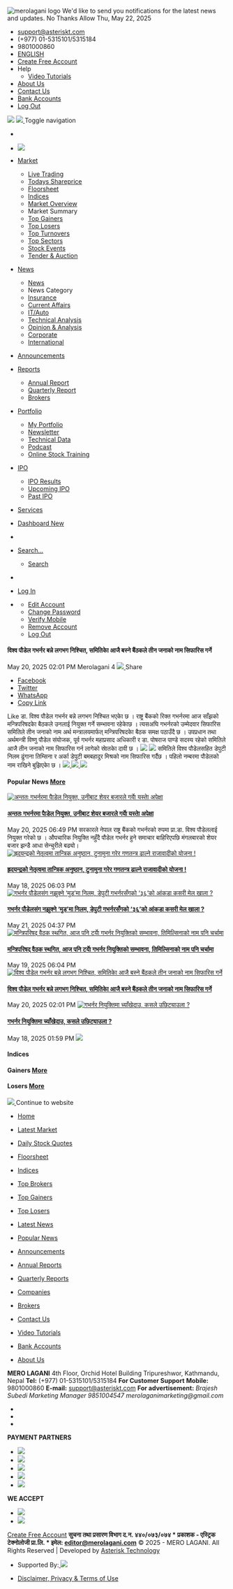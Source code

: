 ![merolagani logo](https://merolagani.com/Content/images/brand-logo.png)
We'd like to send you notifications for the latest news and updates.
No Thanks Allow
Thu, May 22, 2025
  * support@asteriskt.com
  * (+977) 01-5315101/5315184
  * 9801000860
  * [ ENGLISH](javascript:__doPostBack\('ctl00$btnEn',''\) "English Version")
  * [Create Free Account](https://merolagani.com/FreeUserRegistration.aspx)
  * Help 
    * [Video Tutorials](https://merolagani.com/VideoTutorials.aspx)
  * [About Us](https://merolagani.com/AboutUs.aspx)
  * [Contact Us](https://merolagani.com/ContactUs.aspx)
  * [Bank Accounts](https://merolagani.com/BankAccounts.aspx)
  * [Log Out](https://merolagani.com/Logout.aspx)


[ ![](https://merolagani.com/Content/images/merolagani.png)](https://merolagani.com/Index.aspx)
[ ![](https://images.merolagani.com//content/bigyapan/7bf48f45-338e-47f9-825d-47867203e578.gif) ](https://www.globalimebank.com/products/loans/loan-against-share/)
Toggle navigation
  * [](javascript:__doPostBack\('ctl00$lbtnSearchHeader',''\) "Search Company Detail")


  * [ ![](https://merolagani.com/Content/images/merolagani.png) ](https://merolagani.com/Index.aspx)
  * [Market ](https://merolagani.com/NewsDetail.aspx?newsID=114645 "Market")
    * [Live Trading](https://merolagani.com/LatestMarket.aspx)
    * [Todays Shareprice](https://merolagani.com/StockQuote.aspx)
    * [Floorsheet](https://merolagani.com/Floorsheet.aspx)
    * [Indices](https://merolagani.com/Indices.aspx)
    * [Market Overview](https://merolagani.com/MarketSummary.aspx)
    * Market Summary
    * [Top Gainers](https://merolagani.com/MarketSummary.aspx?type=gainers)
    * [Top Losers](https://merolagani.com/MarketSummary.aspx?type=losers)
    * [Top Turnovers](https://merolagani.com/MarketSummary.aspx?type=turnovers)
    * [Top Sectors](https://merolagani.com/MarketSummary.aspx?type=sectors)
    * [Stock Events](https://merolagani.com/#StockEvents)
    * [Tender & Auction](https://merolagani.com/#divOpportunity)
  * [News ](https://merolagani.com/NewsDetail.aspx?newsID=114645 "Market")
    * [News](https://merolagani.com/NewsList.aspx)
    * News Category
    * [Insurance](https://merolagani.com/NewsList.aspx?id=13&type=latest)
    * [Current Affairs](https://merolagani.com/NewsList.aspx?id=25&type=latest)
    * [IT/Auto](https://merolagani.com/NewsList.aspx?id=23&type=latestY)
    * [Technical Analysis](https://merolagani.com/NewsList.aspx?id=15&type=latest)
    * [Opinion & Analysis](https://merolagani.com/NewsList.aspx?id=10&type=latest)
    * [Corporate](https://merolagani.com/NewsList.aspx?id=17&type=latest)
    * [International](https://merolagani.com/NewsList.aspx?id=12&type=latest)
  * [Announcements](https://merolagani.com/AnnouncementList.aspx)
  * [Reports ](https://merolagani.com/NewsDetail.aspx?newsID=114645 "Market")
    * [Annual Report](https://merolagani.com/CompanyReports.aspx?type=ANNUAL)
    * [Quarterly Report](https://merolagani.com/CompanyReports.aspx?type=QUARTERLY)
    * [Brokers](https://merolagani.com/BrokerList.aspx)
  * [Portfolio ](https://merolagani.com/NewsDetail.aspx?newsID=114645)
    * [My Portfolio](https://merolagani.com/MyPortfolio.aspx)
    * [Newsletter ](https://merolagani.com/Newsletter.aspx)
    * [Technical Data ](https://merolagani.com/TechnicalData.aspx)
    * [Podcast ](https://merolagani.com/Podcast.aspx)
    * [Online Stock Training ](https://merolagani.com/StockTrainingPodcast.aspx)
  * [IPO ](https://merolagani.com/NewsDetail.aspx?newsID=114645)
    * [IPO Results](https://merolagani.com/IpoResult.aspx)
    * [Upcoming IPO](https://merolagani.com/Ipo.aspx?type=upcoming)
    * [Past IPO](https://merolagani.com/Ipo.aspx?type=past)
  * [Services](https://merolagani.com/Services.aspx)
  * [Dashboard New ](https://merolagani.com/Dashboard.aspx)


  * [ ](https://merolagani.com/ServicePurchased.aspx)
  * [ Search... ](javascript:void\(0\);)
    * [ Search](javascript:__doPostBack\('ctl00$aa',''\) "Search")
  * [](javascript:__doPostBack\('ctl00$lbtnSearch',''\) "Search")
  * [ Log In ](https://merolagani.com/Login.aspx)
  * [ ](javascript:void\(0\);)
    * [Edit Account](https://merolagani.com/EditAccount.aspx?type=ea)
    * [Change Password](https://merolagani.com/EditAccount.aspx?type=pw)
    * [Verify Mobile](https://merolagani.com/EditAccount.aspx?type=vm)
    * [Remove Account](https://merolagani.com/EditAccount.aspx?type=rm)
    * [Log Out](https://merolagani.com/Logout.aspx)


#### विश्व पौडेल गभर्नर बन्ने लगभग निश्चित, समितिकाे आजै बस्ने बैंठकले तीन जनाको नाम सिफारिस गर्ने
May 20, 2025 02:01 PM Merolagani 4
[ ![](https://images.merolagani.com//content/bigyapan/8f823a93-1509-4706-ba66-3c1abe4b22c0.gif) ](https://www.globalimebank.com/products/loans/loan-against-share/)
Share 
  * [ Facebook ](https://merolagani.com/NewsDetail.aspx?newsID=114645)
  * [ Twitter ](https://merolagani.com/NewsDetail.aspx?newsID=114645)
  * [ WhatsApp ](https://merolagani.com/NewsDetail.aspx?newsID=114645)
  * [ Copy Link ](https://merolagani.com/NewsDetail.aspx?newsID=114645)


Like 
डा. विश्व पौडेल गभर्नर बन्ने लगभग निश्चित भएकाे छ । राष्ट्र बैंकको रिक्त गभर्नरमा आज साँझको मन्त्रिपरिषदकाे बैठकले उनलाई नियुक्त गर्ने सम्भावना रहेकाेछ ।
त्यसअघि गभर्नरको उम्मेदवार सिफारिस समितिले तीन जनाको नाम अर्थ मन्त्रालयमार्फत् मन्त्रिपरिषदकाे बैठक समक्ष पठाउँदै छ । उपप्रधान तथा अर्थमन्त्री विष्णु पौडेल संयोजक, पूर्व गभर्नर महाप्रसाद अधिकारी र डा. पोषराज पाण्डे सदस्य रहेको समितिले आजै तीन जनाको नाम सिफारिस गर्न लागेको स्राेतकाे दावी छ ।
[![](https://images.merolagani.com//content/bigyapan/fb976308-455d-41d7-beb6-7c8e671d2fb0.gif)](https://www.laxmisunrise.com/loan/sana-byawasai-karja/)
[![](https://images.merolagani.com//content/bigyapan/3c43ea2e-0cba-455f-a351-8b784237b31e.gif)](https://proton-nepal.com/register-your-interest)
समितिले विश्व पौडेलसहित डेपुटी निलम ढुंगाना तिम्सिना र अर्का डेपुटी बमबहादुर मिश्रको नाम सिफारिस गर्दैछ । पहिलो नम्बरमा पौडेलको नाम राखिने बुझिएकाे छ ।
[ ![](https://images.merolagani.com//content/bigyapan/fdded3e5-8aae-4646-88f6-4df1e7af85c6.gif) ](https://radar.cgmotors.com.np/inquiry)
[ ![](https://images.merolagani.com//content/bigyapan/11e1a604-dda7-4c05-b56a-cc537c62ab9a.gif) ](https://radar.cgmotors.com.np/inquiry)
[ ![](https://images.merolagani.com//content/bigyapan/bdcf9d76-7b91-4f21-bc63-db59e2897837.gif) ](https://www.nabilbank.com/individual)
####  Popular News [More](https://merolagani.com/NewsList.aspx?id=0&popular=true)
[ ![अन्ततः गभर्नरमा पाैडेल नियुक्त, उनीबाट शेयर बजारले गर्याे यस्ताे अपेक्षा](https://images.merolagani.com/Uploads/Repository/638833627866928430.jpg) ](https://merolagani.com/NewsDetail.aspx?newsID=114694)
####  [अन्ततः गभर्नरमा पाैडेल नियुक्त, उनीबाट शेयर बजारले गर्याे यस्ताे अपेक्षा](https://merolagani.com/NewsDetail.aspx?newsID=114694)
May 20, 2025 06:49 PM 
सरकारले नेपाल राष्ट्र बैंकको गभर्नरको रुपमा प्रा.डा. विश्व पौडेललाई नियुक्त गरेको छ । औपचारिक नियुक्ति नहुँदै पौडेल गभर्नर हुने समाचार बाहिरिएपछि मंगलबारको शेयर बजार झन्डै आधा सेन्चुरीले बढ्यो।
[ ![ह्रदयन्द्रको नेतृत्वमा तान्त्रिक अनुष्ठान, टुनामुना गरेर गणतन्त्र ढाल्ने राजावादीको योजना !](https://images.merolagani.com/Uploads/Repository/638831782574566098.png) ](https://merolagani.com/NewsDetail.aspx?newsID=114617)
####  [ह्रदयन्द्रको नेतृत्वमा तान्त्रिक अनुष्ठान, टुनामुना गरेर गणतन्त्र ढाल्ने राजावादीको योजना !](https://merolagani.com/NewsDetail.aspx?newsID=114617)
May 18, 2025 06:03 PM 
[ ![गभर्नर पौडेलसंग नझुक्ने ‘मुड’मा निलम, डेपुटी गभर्नरसँगको ‘३६’को आंकडा कसरी मेल खाला ?](https://images.merolagani.com/Uploads/Repository/638834420264416076.png) ](https://merolagani.com/NewsDetail.aspx?newsID=114726)
####  [गभर्नर पौडेलसंग नझुक्ने ‘मुड’मा निलम, डेपुटी गभर्नरसँगको ‘३६’को आंकडा कसरी मेल खाला ?](https://merolagani.com/NewsDetail.aspx?newsID=114726)
May 21, 2025 04:37 PM 
[ ![मन्त्रिपरिषद् वैठक स्थगित, आज पनि टर्याे गभर्नर नियुक्तिको सम्भावना, तिमिल्सिनाको नाम पनि चर्चामा](https://images.merolagani.com/Uploads/Repository/638586514613213109.png) ](https://merolagani.com/NewsDetail.aspx?newsID=114660)
####  [मन्त्रिपरिषद् वैठक स्थगित, आज पनि टर्याे गभर्नर नियुक्तिको सम्भावना, तिमिल्सिनाको नाम पनि चर्चामा](https://merolagani.com/NewsDetail.aspx?newsID=114660)
May 19, 2025 06:04 PM 
[ ![विश्व पौडेल गभर्नर बन्ने लगभग निश्चित, समितिकाे आजै बस्ने बैंठकले तीन जनाको नाम सिफारिस गर्ने](https://images.merolagani.com/Uploads/Repository/636581066757550857.jpg) ](https://merolagani.com/NewsDetail.aspx?newsID=114645)
####  [विश्व पौडेल गभर्नर बन्ने लगभग निश्चित, समितिकाे आजै बस्ने बैंठकले तीन जनाको नाम सिफारिस गर्ने](https://merolagani.com/NewsDetail.aspx?newsID=114645)
May 20, 2025 02:01 PM 
[ ![गभर्नर नियुक्तिमा च्याँखेदाउ, कसले उछिट्याउला ?](https://images.merolagani.com/Uploads/Repository/638822192739498574.jpg) ](https://merolagani.com/NewsDetail.aspx?newsID=114610)
####  [गभर्नर नियुक्तिमा च्याँखेदाउ, कसले उछिट्याउला ?](https://merolagani.com/NewsDetail.aspx?newsID=114610)
May 18, 2025 01:59 PM 
[ ![](https://images.merolagani.com//content/bigyapan/360119cd-9554-4929-804a-2a0459054433.gif) ](https://www.nabilbank.com/individual)
####  Indices
####  Gainers [More](https://merolagani.com/MarketSummary.aspx?type=gainers)
####  Losers [More](https://merolagani.com/MarketSummary.aspx?type=losers)
[ ![](https://merolagani.com/Content/images/merolagani.png) ](javascript:void\(0\);)
Continue to website
  * [Home](https://merolagani.com/Index.aspx)
  * [Latest Market](https://merolagani.com/LatestMarket.aspx)
  * [Daily Stock Quotes](https://merolagani.com/StockQuote.aspx)
  * [Floorsheet](https://merolagani.com/Floorsheet.aspx)
  * [Indices](https://merolagani.com/Indices.aspx)
  * [Top Brokers](https://merolagani.com/MarketSummary.aspx?type=brokers)
  * [Top Gainers](https://merolagani.com/MarketSummary.aspx?type=gainers)
  * [Top Losers](https://merolagani.com/MarketSummary.aspx?type=losers)


  * [Latest News](https://merolagani.com/NewsList.aspx?popular=false)
  * [Popular News](https://merolagani.com/NewsList.aspx?popular=true)
  * [Announcements](https://merolagani.com/AnnouncementList.aspx)
  * [Annual Reports](https://merolagani.com/CompanyReports.aspx?type=ANNUAL)
  * [Quarterly Reports](https://merolagani.com/CompanyReports.aspx?type=QUARTERLY)
  * [Companies](https://merolagani.com/CompanyList.aspx)
  * [Brokers](https://merolagani.com/BrokerList.aspx)


  * [Contact Us](https://merolagani.com/ContactUs.aspx)
  * [Video Tutorials](https://merolagani.com/VideoTutorials.aspx)
  * [Bank Accounts](https://merolagani.com/BankAccounts.aspx)
  * [About Us](https://merolagani.com/AboutUs.aspx)


**MERO LAGANI** 4th Floor, Orchid Hotel Building Tripureshwor, Kathmandu, Nepal **Tel:** (+977) 01-5315101/5315184 **For Customer Support** **Mobile:** 9801000860 **E-mail:** support@asteriskt.com **For advertisement:** _Brajesh Subedi_ _Marketing Manager_ _9851004547_ _merolaganimarketing@gmail.com_
  * [](https://www.facebook.com/Merolagani)
  * [](https://twitter.com/ComMerolagani)
  * [](https://www.youtube.com/channel/UCygzOsiHWgvOq5vNahSTehg)


**PAYMENT PARTNERS**
  * [ ![](https://images.merolagani.com/Content/images/payment-partners/Ncell-new.png) ](https://merolagani.com/Services.aspx)
  * [ ![](https://images.merolagani.com/Content/images/payment-partners/esewa-new.png) ](https://merolagani.com/Services.aspx)
  * [ ![](https://images.merolagani.com/Content/images/payment-partners/ConnectIPS-new.png) ](https://merolagani.com/Services.aspx)
  * [ ![](https://images.merolagani.com/Content/images/payment-partners/khalti-final.png) ](https://merolagani.com/Services.aspx)
  * [ ![](https://images.merolagani.com/Content/images/payment-partners/IMEPAY-new.png) ](https://merolagani.com/Services.aspx)


**WE ACCEPT**
  * [ ![](https://images.merolagani.com/Content/images/payment-partners/nabil-bank.png) ](https://merolagani.com/Services.aspx)
  * [ ![](https://images.merolagani.com/Content/images/payment-partners/verified.png) ](https://merolagani.com/Services.aspx)


[Create Free Account](https://merolagani.com/FreeUserRegistration.aspx)
**सुचना तथा प्रसारण विभाग द.न. ४४०/०७३/०७४ * प्रकाशक - एस्ट्रिक टेक्नोलोजी प्रा.लि. * इमेल: editor@merolagani.com**
[](javascript:void\(0\); "click here for top")
© 2025 - MERO LAGANI. All Rights Reserved | Developed by [Asterisk Technology ](https://merolagani.com/NewsDetail.aspx?newsID=114645)
  * Supported By:[ ![](https://merolagani.com/Content/images/waterflowlogo.jpg) ](https://waterflow.technology/)


  * [Disclaimer, Privacy & Terms of Use](https://merolagani.com/Disclaimer.aspx)



